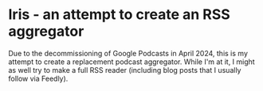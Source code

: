 # Iris - an attempt to create an RSS aggregator

Due to the decommissioning of Google Podcasts in April 2024,
this is my attempt to create a replacement podcast aggregator.
While I'm at it, I might as well try to make a full RSS reader
(including blog posts that I usually follow via Feedly).

